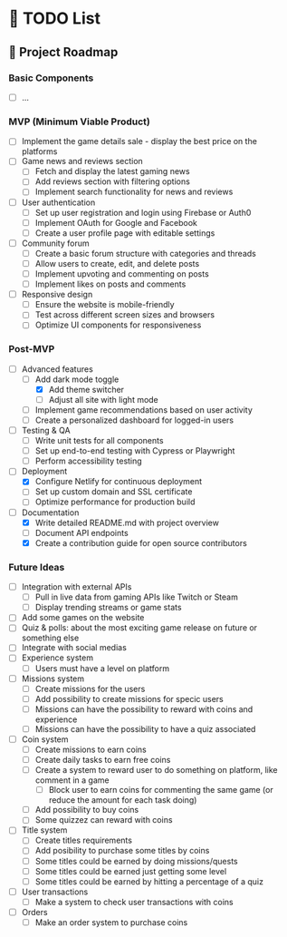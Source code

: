 # 📝 TODO List

## 🚀 Project Roadmap

### Basic Components

- [ ] ...

### MVP (Minimum Viable Product)

- [ ] Implement the game details sale - display the best price on the platforms
- [ ] Game news and reviews section
  - [ ] Fetch and display the latest gaming news
  - [ ] Add reviews section with filtering options
  - [ ] Implement search functionality for news and reviews
- [ ] User authentication
  - [ ] Set up user registration and login using Firebase or Auth0
  - [ ] Implement OAuth for Google and Facebook
  - [ ] Create a user profile page with editable settings
- [ ] Community forum
  - [ ] Create a basic forum structure with categories and threads
  - [ ] Allow users to create, edit, and delete posts
  - [ ] Implement upvoting and commenting on posts
  - [ ] Implement likes on posts and comments
- [ ] Responsive design
  - [ ] Ensure the website is mobile-friendly
  - [ ] Test across different screen sizes and browsers
  - [ ] Optimize UI components for responsiveness

### Post-MVP

- [ ] Advanced features
  - [ ] Add dark mode toggle
    - [x] Add theme switcher
    - [ ] Adjust all site with light mode
  - [ ] Implement game recommendations based on user activity
  - [ ] Create a personalized dashboard for logged-in users
- [ ] Testing & QA
  - [ ] Write unit tests for all components
  - [ ] Set up end-to-end testing with Cypress or Playwright
  - [ ] Perform accessibility testing
- [ ] Deployment
  - [x] Configure Netlify for continuous deployment
  - [ ] Set up custom domain and SSL certificate
  - [ ] Optimize performance for production build
- [ ] Documentation
  - [x] Write detailed README.md with project overview
  - [ ] Document API endpoints
  - [x] Create a contribution guide for open source contributors

### Future Ideas

- [ ] Integration with external APIs
  - [ ] Pull in live data from gaming APIs like Twitch or Steam
  - [ ] Display trending streams or game stats
- [ ] Add some games on the website
- [ ] Quiz & polls: about the most exciting game release on future or something else
- [ ] Integrate with social medias
- [ ] Experience system
  - [ ] Users must have a level on platform
- [ ] Missions system
  - [ ] Create missions for the users
  - [ ] Add possibility to create missions for specic users
  - [ ] Missions can have the possibility to reward with coins and experience
  - [ ] Missions can have the possibility to have a quiz associated
- [ ] Coin system
  - [ ] Create missions to earn coins
  - [ ] Create daily tasks to earn free coins
  - [ ] Create a system to reward user to do something on platform, like comment in a game
    - [ ] Block user to earn coins for commenting the same game (or reduce the amount for each task doing)
  - [ ] Add possibility to buy coins
  - [ ] Some quizzez can reward with coins
- [ ] Title system
  - [ ] Create titles requirements
  - [ ] Add posibility to purchase some titles by coins
  - [ ] Some titles could be earned by doing missions/quests
  - [ ] Some titles could be earned just getting some level
  - [ ] Some titles could be earned by hitting a percentage of a quiz
- [ ] User transactions
  - [ ] Make a system to check user transactions with coins
- [ ] Orders
  - [ ] Make an order system to purchase coins
